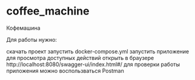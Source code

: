 # coffee_machine
Кофемашина

Для работы нужно:

cкачать проект
запустить docker-compose.yml
запустить приложение
для просмотра доступных действий открыть в браузере http://localhost:8080/swagger-ui/index.html#/
для проверки работы приложения можно воспользваться Postman
